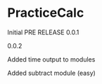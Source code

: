# PracticeCalc
Initial PRE RELEASE 0.0.1


0.0.2

Added time output to modules

Added subtract module (easy)

